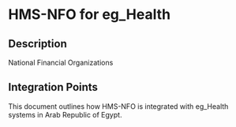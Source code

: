 # HMS-NFO for eg_Health

## Description

National Financial Organizations

## Integration Points

This document outlines how HMS-NFO is integrated with eg_Health systems in Arab Republic of Egypt.
